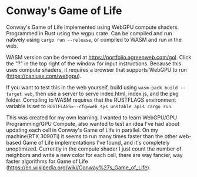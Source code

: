 # Conway's Game of Life
Conway's Game of Life implemented using WebGPU compute shaders. Programmed in Rust using the wgpu crate.
Can be compiled and run natively using ```cargo run --release```, or compiled to WASM and run in the web.

WASM version can be demoed at https://portfolio.agreenweb.com/gol. Click the "?" in the top right of the window for input instructions. Because this uses compute shaders, it requires a browser that supports WebGPU to run (https://caniuse.com/webgpu).

If you want to test this in the web yourself, build using ```wasm-pack build --target web```, then use a server to serve index.html, index.js, and the pkg folder. Compiling to WASM requires that the RUSTFLAGS environment variable is set to ```RUSTFLAGS=--cfg=web_sys_unstable_apis cargo run```.

This was created for my own learning. I wanted to learn WebGPU/GPU Programming/GPU Compute, also wanted to test an idea I've had about updating each cell in Conway's Game of Life in parallel. 
On my machine(RTX 3090Ti) it seems to run many times faster than the other web-based Game of Life implementations I've found, and it's completely unoptimized. 
Currently in the compute shader I just count the number of neighbors and write a new color for each cell, there are way fancier, way faster algorithms for Game of Life (https://en.wikipedia.org/wiki/Conway%27s_Game_of_Life).

